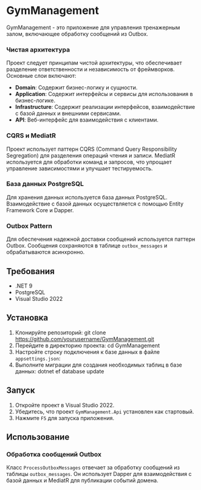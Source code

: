 # GymManagement

GymManagement - это приложение для управления тренажерным залом, включающее обработку сообщений из Outbox.

### Чистая архитектура

Проект следует принципам чистой архитектуры, что обеспечивает разделение ответственности и независимость от фреймворков. Основные слои включают:

- **Domain**: Содержит бизнес-логику и сущности.
- **Application**: Содержит интерфейсы и сервисы для использования в бизнес-логике.
- **Infrastructure**: Содержит реализации интерфейсов, взаимодействие с базой данных и внешними сервисами.
- **API**: Веб-интерфейс для взаимодействия с клиентами.

### CQRS и MediatR

Проект использует паттерн CQRS (Command Query Responsibility Segregation) для разделения операций чтения и записи. MediatR используется для обработки команд и запросов, что упрощает управление зависимостями и улучшает тестируемость.

### База данных PostgreSQL

Для хранения данных используется база данных PostgreSQL. Взаимодействие с базой данных осуществляется с помощью Entity Framework Core и Dapper.

### Outbox Pattern

Для обеспечения надежной доставки сообщений используется паттерн Outbox. Сообщения сохраняются в таблице `outbox_messages` и обрабатываются асинхронно.

## Требования

- .NET 9
- PostgreSQL
- Visual Studio 2022

## Установка

1. Клонируйте репозиторий:
    git clone https://github.com/yourusername/GymManagement.git
2. Перейдите в директорию проекта:
    cd GymManagement
3. Настройте строку подключения к базе данных в файле `appsettings.json`:
4. Выполните миграции для создания необходимых таблиц в базе данных:
    dotnet ef database update

## Запуск

1. Откройте проект в Visual Studio 2022.
2. Убедитесь, что проект `GymManagement.Api` установлен как стартовый.
3. Нажмите `F5` для запуска приложения.

## Использование

### Обработка сообщений Outbox

Класс `ProcessOutboxMessages` отвечает за обработку сообщений из таблицы `outbox_messages`. Он использует Dapper для взаимодействия с базой данных и MediatR для публикации событий домена.
